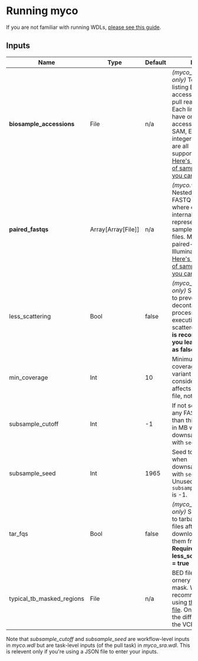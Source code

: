 # Running myco

If you are not familiar with running WDLs, [please see this guide](https://github.com/ucsc-cgp/training-resources/blob/main/WDL/running_a_wdl.md).

## Inputs
| Name                        | Type                | Default | Info                                                                                                                                                                                                                                                                        |
|---------------------------  |-----------------    |-------- |---------------------------------------------------------------------------------------------------------------------------------------------------------------------------------------------------------------------------------------------------------------------------  |
| **biosample_accessions**    | File                | n/a     | *(myco_sra.wdl only)* Text file listing BioSample accessions to pull reads from. Each line should have only one accession. SRS, SAM, ERS, and integer inputs are all supported. [Here's a bunch of sample files you can use!](https://github.com/aofarrel/SRANWRP/tree/main/inputs/quick_tests)   |
| **paired_fastqs**           | Array[Array[File]]  | n/a     | *(myco.wdl only)* Nested array of FASTQ files, where each internal array represents one sample's FASTQ files. Must be paired-end Illumina reads. [Here's a bunch of sample files you can use!](https://github.com/aofarrel/SRANWRP/tree/main/inputs/quick_tests) |
| less_scattering             | Bool                | false   | *(myco_sra.wdl only)* Set to `true` to prevent the decontamination process from executing as a scattered task. **It is recommended you leave this as false.**                   |
| min_coverage                | Int                 | 10      | Minimum coverage for a variant to be considered. Only affects the diff file, not the VCF.     |
| subsample_cutoff            | Int                 | -1      | If not set to -1, any FASTQ larger than this in value in MB will be downsampled with `seqtk`.     |
| subsample_seed              | Int                 | 1965    | Seed to use when downsampling with `seqtk`. Unused if `subsample_cutoff` is -1.   |
| tar_fqs                     | Bool                | false   | *(myco_sra.wdl only)* Set to `true` to tarball fastq files after downloading them from SRA. **Required if less_scattering = true**   |
| typical_tb_masked_regions   | File                | n/a     | BED file of ornery regions to mask. We recommend using [this mask file](https://github.com/iqbal-lab-org/cryptic_tb_callable_mask/blob/43ec21319209b23f648f32e4868bdf07cf09f2a0/R00000039_repregions.bed). Only affects the diff file, not the VCF.                      |

Note that *subsample_cutoff* and *subsample_seed* are workflow-level inputs in *myco.wdl* but are task-level inputs (of the pull task) in *myco_sra.wdl*. This is relevent only if you're using a JSON file to enter your inputs.
